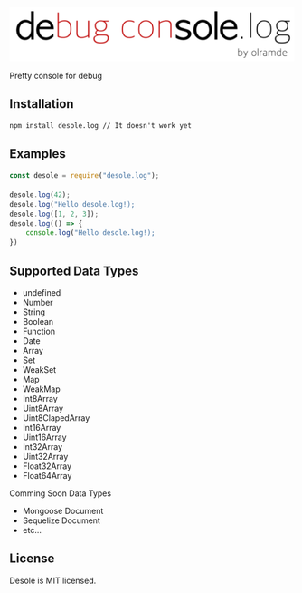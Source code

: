 ![logo](/image/desolelog.png)

Pretty console for debug

## Installation

```
npm install desole.log // It doesn't work yet
```

## Examples

```javascript
const desole = require("desole.log");

desole.log(42);
desole.log("Hello desole.log!);
desole.log([1, 2, 3]);
desole.log(() => {
    console.log("Hello desole.log!);
})
```

## Supported Data Types

-   undefined
-   Number
-   String
-   Boolean
-   Function
-   Date
-   Array
-   Set
-   WeakSet
-   Map
-   WeakMap
-   Int8Array
-   Uint8Array
-   Uint8ClapedArray
-   Int16Array
-   Uint16Array
-   Int32Array
-   Uint32Array
-   Float32Array
-   Float64Array

Comming Soon Data Types

-   Mongoose Document
-   Sequelize Document
-   etc...

## License

Desole is MIT licensed.

